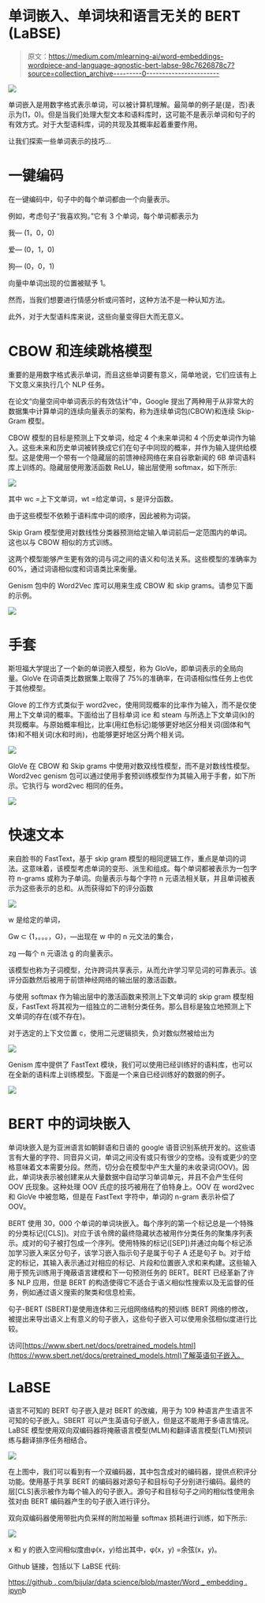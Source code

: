 # 单词嵌入、单词块和语言无关的 BERT (LaBSE)

> 原文：<https://medium.com/mlearning-ai/word-embeddings-wordpiece-and-language-agnostic-bert-labse-98c7626878c7?source=collection_archive---------0----------------------->

![](img/d3c67f3b236f9033acfa39dbbc849644.png)

单词嵌入是用数字格式表示单词，可以被计算机理解。最简单的例子是(是，否)表示为(1，0)。但是当我们处理大型文本和语料库时，这可能不是表示单词和句子的有效方式。对于大型语料库，词的共现及其概率起着重要作用。

让我们探索一些单词表示的技巧…

# 一键编码

在一键编码中，句子中的每个单词都由一个向量表示。

例如，考虑句子“我喜欢狗。”它有 3 个单词，每个单词都表示为

我— (1，0，0)

爱— (0，1，0)

狗— (0，0，1)

向量中单词出现的位置被赋予 1。

然而，当我们想要进行情感分析或问答时，这种方法不是一种认知方法。

此外，对于大型语料库来说，这些向量变得巨大而无意义。

# CBOW 和连续跳格模型

重要的是用数字格式表示单词，而且这些单词要有意义，简单地说，它们应该有上下文意义来执行几个 NLP 任务。

在论文“向量空间中单词表示的有效估计”中，Google 提出了两种用于从非常大的数据集中计算单词的连续向量表示的架构，称为连续单词包(CBOW)和连续 Skip-Gram 模型。

CBOW 模型的目标是预测上下文单词，给定 4 个未来单词和 4 个历史单词作为输入。这些未来和历史单词被转换成它们在句子中同现的概率，并作为输入提供给模型。这是使用一个带有一个隐藏层的前馈神经网络在来自谷歌新闻的 6B 单词语料库上训练的。隐藏层使用激活函数 ReLU，输出层使用 softmax，如下所示:

![](img/522cb7817e4c316fc19014fd7f81d39c.png)

其中 wc =上下文单词，wt =给定单词，s 是评分函数。

由于这些模型不依赖于语料库中词的顺序，因此被称为词袋。

Skip Gram 模型使用对数线性分类器预测给定输入单词前后一定范围内的单词。这也以与 CBOW 相似的方式训练。

这两个模型能够产生更有效的词与词之间的语义和句法关系。这些模型的准确率为 60%，通过词语相似度和词语类比来衡量。

Genism 包中的 Word2Vec 库可以用来生成 CBOW 和 skip grams。请参见下面的示例。

![](img/ce131f770ce0fa02a0525477b98de424.png)

# 手套

斯坦福大学提出了一个新的单词嵌入模型，称为 GloVe，即单词表示的全局向量。GloVe 在词语类比数据集上取得了 75%的准确率，在词语相似性任务上也优于其他模型。

Glove 的工作方式类似于 word2vec，使用同现概率的比率作为输入，而不是仅使用上下文单词的概率。下面给出了目标单词 ice 和 steam 与所选上下文单词(k)的共现概率。与原始概率相比，比率(用红色标记)能够更好地区分相关词(固体和气体)和不相关词(水和时尚)，也能够更好地区分两个相关词。

![](img/ece7e8ed6750b0e3514ded72a5dabe0b.png)

GloVe 在 CBOW 和 Skip grams 中使用对数双线性模型，而不是对数线性模型。Word2vec genism 包可以通过使用手套预训练模型作为其输入用于手套，如下所示。它执行与 word2vec 相同的任务。

![](img/df078fe7f6791dd299b5528a0454d68c.png)

# 快速文本

来自脸书的 FastText，基于 skip gram 模型的相同逻辑工作，重点是单词的词法。这意味着，该模型考虑单词的变形、派生和组成。每个单词都被表示为一包字符 n-grams 或称为子单词。向量表示与每个字符 n 元语法相关联，并且单词被表示为这些表示的总和。从而获得如下的评分函数

![](img/1fc94664effdcea228d3ee3866c94045.png)

w 是给定的单词，

Gw ⊂ {1，。。。，G}，—出现在 w 中的 n 元文法的集合，

zg —每个 n 元语法 g 的向量表示。

该模型也称为子词模型，允许跨词共享表示，从而允许学习罕见词的可靠表示。该评分函数然后被用于前馈神经网络的输出层的激活函数。

与使用 softmax 作为输出层中的激活函数来预测上下文单词的 skip gram 模型相反，FastText 将其视为一组独立的二进制分类任务。那么目标是独立地预测上下文单词的存在(或不存在)。

对于选定的上下文位置 c，使用二元逻辑损失，负对数似然被给出为

![](img/c1691648bc1890ae9432318af79c11b8.png)

Genism 库中提供了 FastText 模块，我们可以使用已经训练好的语料库，也可以在全新的语料库上训练模型。下面是一个来自已经训练好的数据的例子。

![](img/a819abf8117315d12b1b2f6e9dfbcede.png)

# BERT 中的词块嵌入

单词块嵌入是为亚洲语言如朝鲜语和日语的 google 语音识别系统开发的。这些语言有大量的字符、同音异义词，单词之间没有或只有很少的空格。没有或更少的空格意味着文本需要分段。然而，切分会在模型中产生大量的未收录词(OOV)。因此，单词块表示被创建来从大量数据中自动学习单词单元，并且不会产生任何 OOV 氏现象。这种处理 OOV 氏症的技巧被用在了伯特身上。OOV 在 word2vec 和 GloVe 中被忽略，但是在 FastText 字符中，单词的 n-gram 表示补偿了 OOV。

BERT 使用 30，000 个单词的单词块嵌入。每个序列的第一个标记总是一个特殊的分类标记([CLS])。对应于该令牌的最终隐藏状态被用作分类任务的聚集序列表示。成对的句子被打包成一个序列。使用特殊的标记([SEP])并通过向每个标记添加学习嵌入来区分句子，该学习嵌入指示句子是属于句子 A 还是句子 b。对于给定的标记，其输入表示通过对相应的标记、片段和位置嵌入求和来构建。这些输入用于预先训练用于掩蔽语言建模和下一句预测任务的 BERT。BERT 已经革新了许多 NLP 应用，但是 BERT 的构造使得它不适合于语义相似性搜索以及无监督的任务，例如通过语义搜索的聚类和信息检索。

句子-BERT (SBERT)是使用连体和三元组网络结构的预训练 BERT 网络的修改，被提出来导出语义上有意义的句子嵌入，这些句子嵌入可以使用余弦相似度进行比较。

访问[https://www.sbert.net/docs/pretrained_models.html](https://www.sbert.net/docs/pretrained_models.html)了解英语句子嵌入。

# LaBSE

语言不可知的 BERT 句子嵌入是对 BERT 的改编，用于为 109 种语言产生语言不可知的句子嵌入。SBERT 可以产生英语句子嵌入，但是这不能用于多语言情况。LaBSE 模型使用双向双编码器将掩蔽语言模型(MLM)和翻译语言模型(TLM)预训练与翻译排序任务相结合。

![](img/9f931a12edc858c09253809e3c6dae69.png)

在上图中，我们可以看到有一个双编码器，其中包含成对的编码器，提供点积评分功能。使用基于共享 BERT 的编码器对源句子和目标句子分别进行编码。最终的层[CLS]表示被作为每个输入的句子嵌入。源句子和目标句子之间的相似性使用余弦对由 BERT 编码器产生的句子嵌入进行评分。

双向双编码器使用带批内负采样的附加裕量 softmax 损耗进行训练，如下所示:

![](img/0c3150e1f61e310b6739c433b088f5be.png)

x 和 y 的嵌入空间相似度由φ(x，y)给出其中，φ(x，y) =余弦(x，y)。

Github 链接，包括以下 LaBSE 代码:

[https://github . com/bijular/data science/blob/master/Word _ embedding . ipyn](https://github.com/bijular/datascience/blob/master/Word_Embedding.ipynb)b